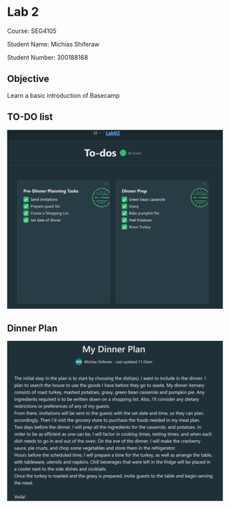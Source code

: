 # Lab 2

Course: SEG4105

Student Name: Michias Shiferaw

Student Number: 300188168


## Objective

Learn a basic introduction of Basecamp 

## TO-DO list

![Comic 1](https://github.com/MichiasShiferaw/seg4105_playground/blob/main/Labs/lab02/ToDoList.png)

## Dinner Plan

![Dinner Plan](https://github.com/MichiasShiferaw/seg4105_playground/blob/main/Labs/lab02/MyDinnerPlan.png)